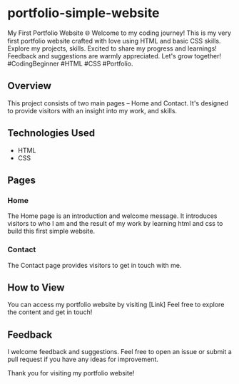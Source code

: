 # portfolio-simple-website
My First Portfolio Website 🌐  Welcome to my coding journey! This is my very first portfolio website crafted with love using HTML and basic CSS skills. Explore my projects, skills. Excited to share my progress and learnings! Feedback and suggestions are warmly appreciated. Let's grow together!  #CodingBeginner #HTML #CSS #Portfolio.

## Overview

This project consists of two main pages – Home and Contact. It's designed to provide visitors with an insight into my work, and skills.

## Technologies Used

- HTML
- CSS

## Pages

### Home

The Home page is an introduction and welcome message. It introduces visitors to who I am and the result of my work by learning html and css to build this first simple website.
### Contact

The Contact page provides visitors to get in touch with me.

## How to View

You can access my portfolio website by visiting [Link] Feel free to explore the content and  get in touch!

## Feedback

I welcome feedback and suggestions. Feel free to open an issue or submit a pull request if you have any ideas for improvement.

Thank you for visiting my portfolio website!
